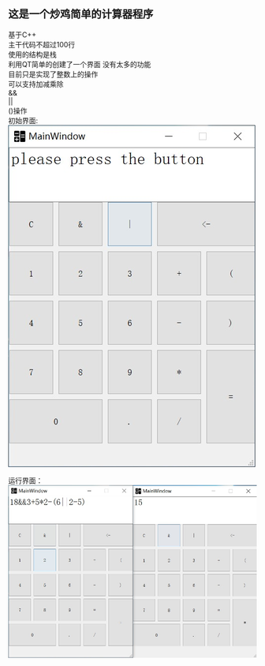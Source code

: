 ## 这是一个炒鸡简单的计算器程序
基于C++  
主干代码不超过100行  
使用的结构是栈  
利用QT简单的创建了一个界面  没有太多的功能  
目前只是实现了整数上的操作  
可以支持加减乘除  
&&  
||  
()操作  
初始界面:  
![start](/img/start.jpg)

运行界面：  
![run&result](img/run_result.jpg)


